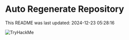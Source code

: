 # Auto Regenerate Repository

This README was last updated: 2024-12-23 05:28:16

 ![TryHackMe](https://tryhackme.com/badge/533634)